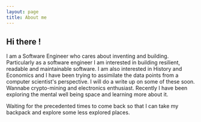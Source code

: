 ```yaml
---
layout: page
title: About me
---
```


## Hi there !

I am a Software Engineer who cares about inventing and building. Particularly as a software engineer I am interested in building resilient, readable and maintainable software. I am also interested in History and Economics and I have been trying to assimilate the data points from a computer scientist's perspective. I will do a write up on some of these soon. Wannabe crypto-mining and electronics enthusiast.
Recently I have been exploring the mental well being space and learning more about it.

Waiting for the precedented times to come back so that I can take my backpack and explore some less explored places.
